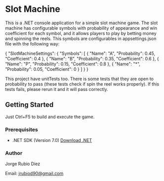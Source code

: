 # Slot Machine 

This is a .NET console application for a simple slot machine game. The slot machine has configurable symbols with 
probability of appearance and win coefficient for each symbol, and it allows players to play by betting money and spinning the reels. This symbols are configurables in appsettings.json file with the following way:

{
  "SlotMachineSettings": {
    "Symbols": [
      {
        "Name": "A",
        "Probability": 0.45,
        "Coefficient": 0.4
      },
      {
        "Name": "B",
        "Probability": 0.35,
        "Coefficient": 0.6
      },
      {
        "Name": "P",
        "Probability": 0.15,
        "Coefficient": 0.8
      },
      {
        "Name": "*",
        "Probability": 0.05,
        "Coefficient": 0
      }
    ]
  }
}

This project have unitTests too. There is some tests that they are open to probability to pass (these tests check if spin the reel works properly). If this tests fails, please rerun it and it will pass correctly.

## Getting Started

Just Ctrl+F5 to build and execute the game.

### Prerequisites

- .NET SDK (Version 7.0) [Download .NET](https://dotnet.microsoft.com/download)

### Author

Jorge Rubio Díez

Email: jrubiod90@gmail.com
